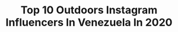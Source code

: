---
title: Top 10 Outdoors Instagram Influencers In Venezuela In 2020
description: >-
  Find top outdoors Instagram influencers in Venezuela in 2020. Most popular hashtags: #cuarentena #outdoors #life #quarantine.
platform: Instagram
profiles:
  - username: "hectornaturephoto"
    fullname: >-
      Hector Sanchez
    location: "Venezuela"
    followers: 6357
    engagement: 863
    commentsToLikes: 0.031051
    id: ck5btooc7gbtx0i11ju4prz7g
    verified: false
    hashtags: "#araguaney, #coloniatovar, #cayosombrero, #avila"
  - username: "breakconvalen"
    fullname: >-
      Valentina Pérez 🌟
    location: "Venezuela"
    followers: 19449
    engagement: 536
    commentsToLikes: 0.029939
    id: ck9hb1fvpez5h0j78dl8fhx43
    verified: false
    hashtags: "#sunnyday, #psicologa, #popcorn, #california"
  - username: "den_jara"
    fullname: >-
      DENIA JARA
    location: "Venezuela"
    followers: 9721
    engagement: 815
    commentsToLikes: 0.053245
    id: ck5hi4lo9bmhw0i11f3o5t4e3
    verified: false
    hashtags: "#nakedplanet, #forest, #planetearth, #stayathome"
  - username: "leslieromerovzla"
    fullname: >-
      Leslie Romero
    location: "Venezuela"
    followers: 6144
    engagement: 1274
    commentsToLikes: 0.057407
    id: ck6u5vsdlc1di0j71uej99tca
    verified: false
    hashtags: "#bouldergym, #bajatedeah, #climbergirl, #climbingmemes"
  - username: "mirlayhs"
    fullname: >-
      M I R LA Y | H E R N A.N D E Z
    location: "Venezuela"
    followers: 25253
    engagement: 150
    commentsToLikes: 0.284443
    id: ck5hqxcl5tw4u0i115y200jvq
    verified: false
    hashtags: "#foodforlife, #likeforlike, #live, #buenavibra"
  - username: "billy.doe"
    fullname: >-
      Miguel V. Pomenta
    location: "Venezuela"
    followers: 2109
    engagement: 1390
    commentsToLikes: 0.058588
    id: ck600tnz1e9110i14nzcrfuja
    verified: false
    hashtags: "#host, #smile, #justdoit, #felizdiadelodontologo"
  - username: "veroschneider"
    fullname: >-
      Veronica
    location: "Venezuela"
    followers: 139928
    engagement: 253
    commentsToLikes: 0.025191
    id: ck6udig7clal60j71z48rwuiv
    verified: true
    hashtags: "#missit, #snowman, #sol, #timeflies"
  - username: "elmardetomaracucho"
    fullname: >-
      El Mardeto Maracucho
    location: "Venezuela"
    followers: 70290
    engagement: 211
    commentsToLikes: 0.075752
    id: ck6u9mwk4yg590j71sn5uenr5
    verified: false
    hashtags: "#cuarentena, #wildchile, #regiondeays, #cordillera"
  - username: "cascadasdevenezuela"
    fullname: >-
      Cascadas de Venezuela
    location: "Venezuela"
    followers: 7067
    engagement: 1015
    commentsToLikes: 0.015710
    id: ck9habnbibxi80j78cnsiwlq5
    verified: false
    hashtags: "#saltoangel, #teamdestinos4wd, #destinos4wd, #turismodeaventura"
---